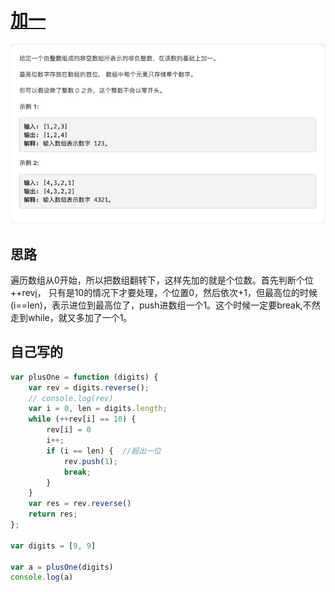 # [加一](https://leetcode-cn.com/explore/interview/card/top-interview-questions-easy/1/array/27)

![plusOne](./imgs/plusOne.png)

## 思路

遍历数组从0开始，所以把数组翻转下，这样先加的就是个位数。首先判断个位++rev[i](i这时候是0)，
只有是10的情况下才要处理，个位置0，然后依次+1，但最高位的时候(i==len)，表示进位到最高位了，push进数组一个1。这个时候一定要break,不然走到while，就又多加了一个1。

## 自己写的
```js
var plusOne = function (digits) {
    var rev = digits.reverse();
    // console.log(rev)
    var i = 0, len = digits.length;
    while (++rev[i] == 10) {
        rev[i] = 0
        i++;
        if (i == len) {  //超出一位
            rev.push(1);
            break;
        }
    }
    var res = rev.reverse()
    return res;
};

var digits = [9, 9]

var a = plusOne(digits)
console.log(a)
```